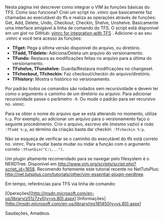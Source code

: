 Nesta página irei descrever como integrar o VIM às funções básicas do TFS. Como isso funciona? Criei um script no .vimrc que basicamente faz chamadas ao executável do tfs e realiza as operações através de funções: Get, Add, Delete, Undo, Checkout, Checkin, Shelve, Unshelve. Basicamente uma interface amigável à linha de comando do TFS. O script está disponível em um gist no GitHub: [vimrc for integration with TFS][1] . Adicione-o ao seu .vimrc e você terá acesso às funções: 

*   **TFget:** Pega a última versão disponível do arquivo, ou diretório.
*   **TFadd, TFdelete:** Adiciona/Deleta um arquivo do versionamento.
*   **TFundo:** Restaura as modificações feitas no arquivo para a última do versionamento.
*   **TFshelve, TFunshelve:** Guarda/Restaura modificações no changeset.
*   **TFcheckout, TFcheckin:** Faz checkout/checkin do arquivo/diretório.
*   **TFhistory:** Mostra o histórico no versionamento.

 [1]: https://gist.github.com/1142264 

Por padrão todos os comandos são rodados sem recursividade e devem ter como o argumento o caminho de um diretório ou arquivo. Para adicionar recursividade passe o parâmetro `-R`. Ou mude o padrão para ser recursivo no .vimrc. 

Para se obter o nome do arquivo que se está alterando no momento, utilize `%:p`. Por exemplo, ao adicionar um arquivo para o versionamento faço o seguinte procedimento. Crio o arquivo, escrevo ele (mesmo vazio) e rodo `:TFadd %:p`, ao término da criação basta dar checkin: `:TFcheckin %:p`. 

Não se esqueça de verificar se o caminho do executável do tfs está correto no .vimrc. Para mudar basta mudar ou rodar a função com o argumento correto `:TFsetbin("C:\...")`. 

Um plugin altamente recomendado para se navegar pelo filesystem é o NERDTree. Disponível em <http://www.vim.org/scripts/script.php?script_id=1658>. Recomendo fortemente este tutorial recente no NetTutsPlus: <http://net.tutsplus.com/tutorials/other/vim-essential-plugin-nerdtree>. 

Em tempo, referências para TFS via linha de comando: 

 [Operações][http://msdn.microsoft.com/en-us/library/z51z7zy0(v=vs.80).aspx] 
 [Informações][http://msdn.microsoft.com/en-us/library/ms181450(v=vs.80).aspx] 

Saudações, Amadeus. 
